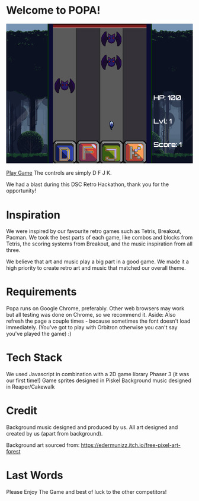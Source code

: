 # Welcome to **POPA**! 

![POPA](assets/popa_display.png?raw=true "Popa")

[Play Game](https://davidngu3.github.io/RetroGameHackathon)
The controls are simply D F J K.


We had a blast during this DSC Retro Hackathon, thank you for the opportunity!

# Inspiration
We were inspired by our favourite retro games such as Tetris, Breakout, Pacman. 
We took the best parts of each game, like combos and blocks from Tetris, the scoring 
systems from Breakout, and the music inspiration from all three.

We believe that art and music play a big part in a good game. We made it a high priority
to create retro art and music that matched our overall theme.

# Requirements
Popa runs on Google Chrome, preferably. Other web browsers may work but all testing was done
on Chrome, so we recommend it. 
Aside: Also refresh the page a couple times - because sometimes the font doesn't load immediately. 
(You've got to play with Orbitron otherwise you can't say you've played the game) :)

# Tech Stack
We used Javascript in combination with a 2D game library Phaser 3 (it was our first time!)
Game sprites designed in Piskel 
Background music designed in Reaper/Cakewalk

# Credit
Background music designed and produced by us.
All art designed and created by us (apart from background).

Background art sourced from: https://edermunizz.itch.io/free-pixel-art-forest

# Last Words
Please Enjoy The Game and best of luck to the other competitors!









